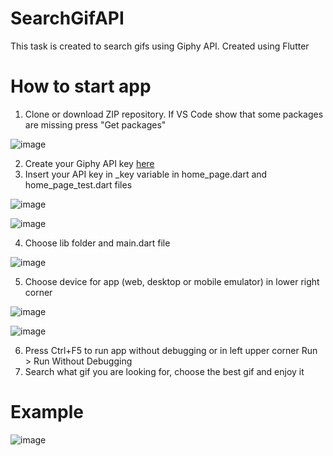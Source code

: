 # SearchGifAPI <br>
 This task is created to search gifs using Giphy API. Created using Flutter <br>
 # How to start app <br>
1) Clone or download ZIP repository. If VS Code show that some packages are missing press "Get packages" <br>
 
 ![image](https://user-images.githubusercontent.com/108615436/204119454-40174556-0d07-43b6-96dd-dc07f1daaadb.png)

 
2) Create your Giphy API key [here](https://developers.giphy.com/docs/api) <br>
3) Insert your API key in _key variable in home_page.dart and home_page_test.dart files <br>

 ![image](https://user-images.githubusercontent.com/108615436/204119071-30e5fb22-cb9a-4570-9b13-e6f5062d96f1.png)<br>
 
 ![image](https://user-images.githubusercontent.com/108615436/204119091-1aa21b48-20e3-4948-8e4e-699635004c0b.png)<br>
 
4) Choose lib folder and main.dart file<br>

  ![image](https://user-images.githubusercontent.com/108615436/204119273-4c935f41-dd61-442a-97e6-0f37dbeb1ce9.png) <br>
 
5) Choose device for app (web, desktop or mobile emulator) in lower right corner <br>

  ![image](https://user-images.githubusercontent.com/108615436/204119601-e41792ef-8e89-4a68-9501-da83c728088b.png)<br>

  ![image](https://user-images.githubusercontent.com/108615436/204119362-019d8cb3-e822-494b-bb49-b1f742326f9f.png) <br>
  
6) Press Ctrl+F5 to run app without debugging or in left upper corner Run > Run Without Debugging <br>
7) Search what gif you are looking for, choose the best gif and enjoy it <br>

# Example 
 ![image](https://user-images.githubusercontent.com/108615436/204119327-678e85aa-6313-4826-a2ec-46a970e60b08.png)
 

 

